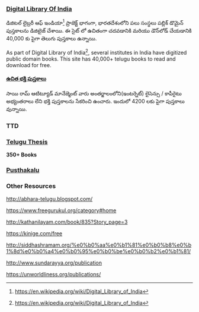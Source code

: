 <!--
.. title: తెలుగు పుస్తకాలు ఉచితంగా లభించే వెబ్‌సైట్లు (Websites To Dowload Telugu Books For Free)
.. slug: telugu-books-free-download-sites
.. date: 2020-04-05 21:33:00 UTC+05:30
.. tags:
.. category:
.. link:
.. description:
.. type:
-->

### [Digital Library Of India](https://ndl.iitkgp.ac.in/)

డిజిటల్ లైబ్రరీ ఆఫ్ ఇండియా[^1] ప్రాజెక్ట్ భాగంగా, భారతదేశంలోని పలు సంస్థలు పబ్లిక్ డొమైన్ పుస్తకాలను డిజిటైజ్ చేశాయి. ఈ సైట్ లో  ఉచితంగా చదవడానికి మరియు డౌన్‌లోడ్ చేయడానికి 40,000 కు పైగా తెలుగు పుస్తకాలు ఉన్నాయి.

As part of Digital Library of India[^1], several institutes in India have digitized public domain books. This site has 40,000+ telugu books to read and download for free.


#### [ఉచిత భక్తి పుస్తకాలు](http://www.sairealattitudemanagement.org/Telugu-Devotional-Spiritual-Free-eBooks-All-List)

సాయి రామ్ ఆటిట్యూడ్ మానేజ్మెంట్ వారు అంతర్జాలంలోని(ఇంటర్నెట్) లైసెన్సు / కాపీరైటు అభ్యంతరాలు లేని భక్తి పుస్తకాలను సేకరించి ఉంచారు. ఇందులో 4200 లకు పైగా పుస్తకాలు వున్నాయి.


### TTD


### [Telugu Thesis](http://www.teluguthesis.com/p/blog-page_20.html)

<b>350+ Books</b>


### [Pusthakalu](https://pusthakalu.com/)


### Other Resources

http://abhara-telugu.blogspot.com/

https://www.freegurukul.org/category#home

http://kathanilayam.com/book/835?Story_page=3

https://kinige.com/free

http://siddhashramam.org/%e0%b0%aa%e0%b1%81%e0%b0%b8%e0%b1%8d%e0%b0%a4%e0%b0%95%e0%b0%be%e0%b0%b2%e0%b1%81/

http://www.sundarayya.org/publication

https://unworldliness.org/publications/




[^1]: https://en.wikipedia.org/wiki/Digital_Library_of_India

